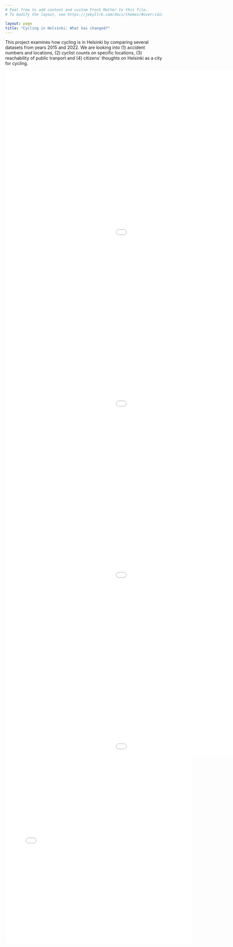 ```yaml
---
# Feel free to add content and custom Front Matter to this file.
# To modify the layout, see https://jekyllrb.com/docs/themes/#overriding-theme-defaults

layout: page
title: "Cycling in Helsinki: What has changed?"
---
```

This project examines how cycling is in Helsinki by comparing several datasets from years 2015 and 2022. We are looking into (1) accident numbers and locations, (2) cyclist counts on specific locations, (3) reachability of public tranport and (4) citizens' thoughts on Helsinki as a city for cycling.
<be>

<iframe src="data/bike_15min_map.html" width="1400" height="550" frameborder="0"></iframe>
<iframe src="data/bike_15min_counts.html" width="1400" height="550" frameborder="0"></iframe>
<iframe src="data/walk_10_min_map.html" width="1400" height="550" frameborder="0"></iframe>
<iframe src="data/walk_10min_counts.html" width="1400" height="550" frameborder="0"></iframe>
<iframe src="/Reported_cycling_accidents_in_Helsinki.png" width="600" height="600" frameborder="0"></iframe>
